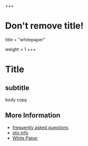 +++
# Don't remove title!
title = "whitepaper"

weight = 1
+++

# Title
## subtitle

body copy


## More Information

- [frequently asked questions](/faq)
- [pto info](/pto)
- [White Paper](../pdf/ThreeFold-Public-Token-Offerin-Whitepaper-v0.9.5.pdf)
